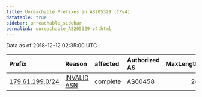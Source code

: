 ```yaml
---
title: Unreachable Prefixes in AS205329 (IPv4)
datatable: true
sidebar: unreachable_sidebar
permalink: unreachable_AS205329-v4.html
---
```


Data as of 2018-12-12 02:35:00 UTC


<div class="datatable-begin"></div>

| Prefix                                                   | Reason                                                                                                  | affected   | Authorized AS   |   MaxLength | Anchor                                         |   unreachable /24s |
|:---------------------------------------------------------|:--------------------------------------------------------------------------------------------------------|:-----------|:----------------|------------:|:-----------------------------------------------|-------------------:|
| [179.61.199.0/24](https://stat.ripe.net/179.61.199.0/24) | [INVALID ASN](https://rpki-validator.ripe.net/announcement-preview?asn=AS205329&prefix=179.61.199.0/24) | complete   | AS60458         |          24 | [LACNIC](unreachable_LACNIC_RPKI_Root-v4.html) |                  1 |

<div class="datatable-end"></div>